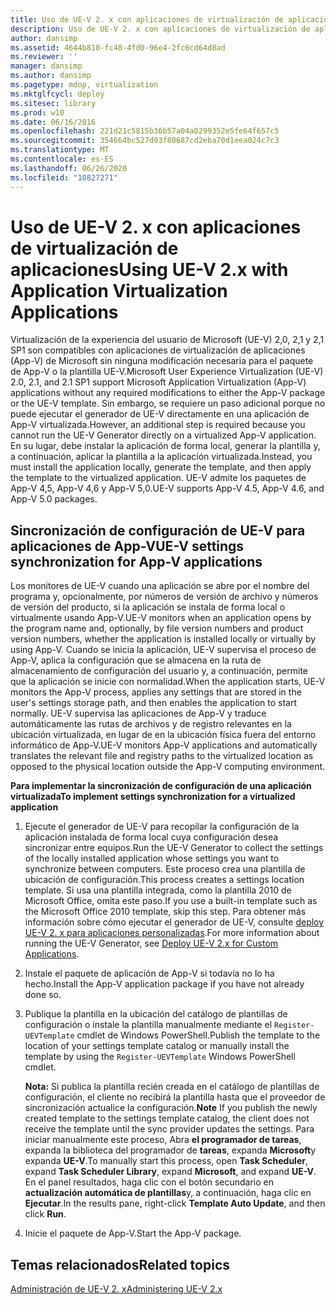 ```yaml
---
title: Uso de UE-V 2. x con aplicaciones de virtualización de aplicaciones
description: Uso de UE-V 2. x con aplicaciones de virtualización de aplicaciones
author: dansimp
ms.assetid: 4644b810-fc48-4fd0-96e4-2fc6cd64d8ad
ms.reviewer: ''
manager: dansimp
ms.author: dansimp
ms.pagetype: mdop, virtualization
ms.mktglfcycl: deploy
ms.sitesec: library
ms.prod: w10
ms.date: 06/16/2016
ms.openlocfilehash: 221d21c5815b36b57a04a0299352e5fe64f657c5
ms.sourcegitcommit: 354664bc527d93f80687cd2eba70d1eea024c7c3
ms.translationtype: MT
ms.contentlocale: es-ES
ms.lasthandoff: 06/26/2020
ms.locfileid: "10827271"
---
```

# <span data-ttu-id="40c0e-103">Uso de UE-V 2. x con aplicaciones de virtualización de aplicaciones</span><span class="sxs-lookup"><span data-stu-id="40c0e-103">Using UE-V 2.x with Application Virtualization Applications</span></span>


<span data-ttu-id="40c0e-104">Virtualización de la experiencia del usuario de Microsoft (UE-V) 2,0, 2,1 y 2,1 SP1 son compatibles con aplicaciones de virtualización de aplicaciones (App-V) de Microsoft sin ninguna modificación necesaria para el paquete de App-V o la plantilla UE-V.</span><span class="sxs-lookup"><span data-stu-id="40c0e-104">Microsoft User Experience Virtualization (UE-V) 2.0, 2.1, and 2.1 SP1 support Microsoft Application Virtualization (App-V) applications without any required modifications to either the App-V package or the UE-V template.</span></span> <span data-ttu-id="40c0e-105">Sin embargo, se requiere un paso adicional porque no puede ejecutar el generador de UE-V directamente en una aplicación de App-V virtualizada.</span><span class="sxs-lookup"><span data-stu-id="40c0e-105">However, an additional step is required because you cannot run the UE-V Generator directly on a virtualized App-V application.</span></span> <span data-ttu-id="40c0e-106">En su lugar, debe instalar la aplicación de forma local, generar la plantilla y, a continuación, aplicar la plantilla a la aplicación virtualizada.</span><span class="sxs-lookup"><span data-stu-id="40c0e-106">Instead, you must install the application locally, generate the template, and then apply the template to the virtualized application.</span></span> <span data-ttu-id="40c0e-107">UE-V admite los paquetes de App-V 4,5, App-V 4,6 y App-V 5,0.</span><span class="sxs-lookup"><span data-stu-id="40c0e-107">UE-V supports App-V 4.5, App-V 4.6, and App-V 5.0 packages.</span></span>

## <span data-ttu-id="40c0e-108">Sincronización de configuración de UE-V para aplicaciones de App-V</span><span class="sxs-lookup"><span data-stu-id="40c0e-108">UE-V settings synchronization for App-V applications</span></span>


<span data-ttu-id="40c0e-109">Los monitores de UE-V cuando una aplicación se abre por el nombre del programa y, opcionalmente, por números de versión de archivo y números de versión del producto, si la aplicación se instala de forma local o virtualmente usando App-V.</span><span class="sxs-lookup"><span data-stu-id="40c0e-109">UE-V monitors when an application opens by the program name and, optionally, by file version numbers and product version numbers, whether the application is installed locally or virtually by using App-V.</span></span> <span data-ttu-id="40c0e-110">Cuando se inicia la aplicación, UE-V supervisa el proceso de App-V, aplica la configuración que se almacena en la ruta de almacenamiento de configuración del usuario y, a continuación, permite que la aplicación se inicie con normalidad.</span><span class="sxs-lookup"><span data-stu-id="40c0e-110">When the application starts, UE-V monitors the App-V process, applies any settings that are stored in the user's settings storage path, and then enables the application to start normally.</span></span> <span data-ttu-id="40c0e-111">UE-V supervisa las aplicaciones de App-V y traduce automáticamente las rutas de archivos y de registro relevantes en la ubicación virtualizada, en lugar de en la ubicación física fuera del entorno informático de App-V.</span><span class="sxs-lookup"><span data-stu-id="40c0e-111">UE-V monitors App-V applications and automatically translates the relevant file and registry paths to the virtualized location as opposed to the physical location outside the App-V computing environment.</span></span>

 **<span data-ttu-id="40c0e-112">Para implementar la sincronización de configuración de una aplicación virtualizada</span><span class="sxs-lookup"><span data-stu-id="40c0e-112">To implement settings synchronization for a virtualized application</span></span>**

1.  <span data-ttu-id="40c0e-113">Ejecute el generador de UE-V para recopilar la configuración de la aplicación instalada de forma local cuya configuración desea sincronizar entre equipos.</span><span class="sxs-lookup"><span data-stu-id="40c0e-113">Run the UE-V Generator to collect the settings of the locally installed application whose settings you want to synchronize between computers.</span></span> <span data-ttu-id="40c0e-114">Este proceso crea una plantilla de ubicación de configuración.</span><span class="sxs-lookup"><span data-stu-id="40c0e-114">This process creates a settings location template.</span></span> <span data-ttu-id="40c0e-115">Si usa una plantilla integrada, como la plantilla 2010 de Microsoft Office, omita este paso.</span><span class="sxs-lookup"><span data-stu-id="40c0e-115">If you use a built-in template such as the Microsoft Office 2010 template, skip this step.</span></span> <span data-ttu-id="40c0e-116">Para obtener más información sobre cómo ejecutar el generador de UE-V, consulte [deploy UE-V 2. x para aplicaciones personalizadas](deploy-ue-v-2x-for-custom-applications-new-uevv2.md#createcustomtemplates).</span><span class="sxs-lookup"><span data-stu-id="40c0e-116">For more information about running the UE-V Generator, see [Deploy UE-V 2.x for Custom Applications](deploy-ue-v-2x-for-custom-applications-new-uevv2.md#createcustomtemplates).</span></span>

2.  <span data-ttu-id="40c0e-117">Instale el paquete de aplicación de App-V si todavía no lo ha hecho.</span><span class="sxs-lookup"><span data-stu-id="40c0e-117">Install the App-V application package if you have not already done so.</span></span>

3.  <span data-ttu-id="40c0e-118">Publique la plantilla en la ubicación del catálogo de plantillas de configuración o instale la plantilla manualmente mediante el `Register-UEVTemplate` cmdlet de Windows PowerShell.</span><span class="sxs-lookup"><span data-stu-id="40c0e-118">Publish the template to the location of your settings template catalog or manually install the template by using the `Register-UEVTemplate` Windows PowerShell cmdlet.</span></span>

    <span data-ttu-id="40c0e-119">**Nota:**  Si publica la plantilla recién creada en el catálogo de plantillas de configuración, el cliente no recibirá la plantilla hasta que el proveedor de sincronización actualice la configuración.</span><span class="sxs-lookup"><span data-stu-id="40c0e-119">**Note** If you publish the newly created template to the settings template catalog, the client does not receive the template until the sync provider updates the settings.</span></span> <span data-ttu-id="40c0e-120">Para iniciar manualmente este proceso, Abra **el programador de tareas**, expanda la biblioteca del programador de **tareas**, expanda **Microsoft**y expanda **UE-V**.</span><span class="sxs-lookup"><span data-stu-id="40c0e-120">To manually start this process, open **Task Scheduler**, expand **Task Scheduler Library**, expand **Microsoft**, and expand **UE-V**.</span></span> <span data-ttu-id="40c0e-121">En el panel resultados, haga clic con el botón secundario en **actualización automática de plantillas**y, a continuación, haga clic en **Ejecutar**.</span><span class="sxs-lookup"><span data-stu-id="40c0e-121">In the results pane, right-click **Template Auto Update**, and then click **Run**.</span></span>

     

4.  <span data-ttu-id="40c0e-122">Inicie el paquete de App-V.</span><span class="sxs-lookup"><span data-stu-id="40c0e-122">Start the App-V package.</span></span>






## <span data-ttu-id="40c0e-123">Temas relacionados</span><span class="sxs-lookup"><span data-stu-id="40c0e-123">Related topics</span></span>


[<span data-ttu-id="40c0e-124">Administración de UE-V 2. x</span><span class="sxs-lookup"><span data-stu-id="40c0e-124">Administering UE-V 2.x</span></span>](administering-ue-v-2x-new-uevv2.md)

 

 





